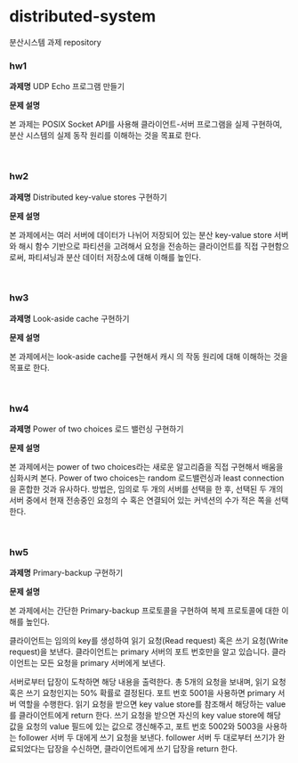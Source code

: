# distributed-system
분산시스템 과제 repository

### hw1
**과제명**  UDP Echo 프로그램 만들기

**문제 설명**

본 과제는 POSIX Socket API를 사용해 클라이언트-서버 프로그램을 실제 구현하여, 분산 시스템의 실제 동작
원리를 이해하는 것을 목표로 한다.

<br>

### hw2

**과제명**  Distributed key-value stores 구현하기

**문제 설명**

본 과제에서는 여러 서버에 데이터가 나뉘어 저장되어 있는 분산 key-value store 서버와 해시 함수 기반으로 파티션을 고려해서 요청을 전송하는 클라이언트를 직접 구현함으로써, 파티셔닝과 분산 데이터 저장소에 대해 이해를 높인다.

<br>

### hw3

**과제명**  Look-aside cache 구현하기

**문제 설명**

본 과제에서는 look-aside cache를 구현해서 캐시 의 작동 원리에 대해 이해하는 것을 목표로 한다. 

<br>

### hw4

**과제명**  Power of two choices 로드 밸런싱 구현하기

**문제 설명**

본 과제에서는 power of two choices라는 새로운 알고리즘을 직접 구현해서 배움을 심화시켜 본다. Power of two choices는 random 로드밸런싱과 least connection을 혼합한 것과 유사하다. 방법은, 임의로 두 개의 서버를 선택을 한 후, 선택된 두 개의 서버 중에서 현재 전송중인 요청의 수 혹은 연결되어 있는 커넥션의 수가 적은 쪽을 선택한다.

<br>

### hw5

**과제명**  Primary-backup 구현하기

**문제 설명**

본 과제에서는 간단한 Primary-backup 프로토콜을 구현하여 복제 프로토콜에 대한 이해를 높인다. 

클라이언트는 임의의 key를 생성하여 읽기 요청(Read request) 혹은 쓰기 요청(Write request)을 보낸다. 클라이언트는 primary 서버의 포트 번호만을 알고 있습니다. 클라이언트는 모든 요청을 primary 서버에게 보낸다.

서버로부터 답장이 도착하면 해당 내용을 출력한다. 총 5개의 요청을 보내며, 읽기 요청 혹은 쓰기 요청인지는 50% 확률로 결정된다. 포트 번호 5001을 사용하면 primary 서버 역할을 수행한다. 읽기 요청을 받으면 key value store를 참조해서 해당하는 value를 클라이언트에게 return 한다. 쓰기 요청을 받으면 자신의 key value store에 해당 값을 요청의 value 필드에 있는 값으로 갱신해주고, 포트 번호 5002와 5003을 사용하는 follower 서버 두 대에게 쓰기 요청을 보낸다. follower 서버 두 대로부터 쓰기가 완료되었다는 답장을 수신하면, 클라이언트에게 쓰기 답장을 return 한다.
